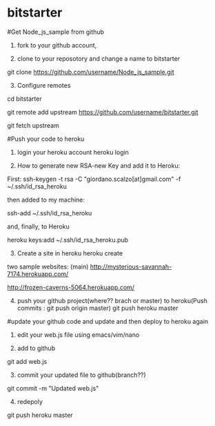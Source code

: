 bitstarter
==========

#Get Node_js_sample from github

1. fork to your github account, 

2. clone to your reposotory and change a name to bitstarter
 
  git clone https://github.com/username/Node_js_sample.git

3. Configure remotes
 
  cd bitstarter

  git remote add upstream https://github.com/username/bitstarter.git

  git fetch upstream

#Push your code to heroku
1. login your heroku account
  heroku login

2. How to generate new RSA-new Key and add it to Heroku:

  First:
  ssh-keygen -t rsa -C "giordano.scalzo[at]gmail.com" -f  ~/.ssh/id_rsa_heroku

  then added to my machine:

  ssh-add ~/.ssh/id_rsa_heroku

  and, finally, to Heroku

  heroku keys:add ~/.ssh/id_rsa_heroku.pub

3. Create a site in heroku
  heroku create

  two sample websites:
  (main)
  http://mysterious-savannah-7174.herokuapp.com/

  http://frozen-caverns-5064.herokuapp.com/

4. push your github project(where?? brach or master) to heroku(Push commits : git push origin master)
  git push heroku master

#update your github code and update and then deploy to heroku again
1. edit your web.js file using emacs/vim/nano

2. add to github

 git add web.js
 
3. commit your updated file to github(branch??)

 git commit -m "Updated web.js"
 
4. redepoly

 git push heroku master
 



